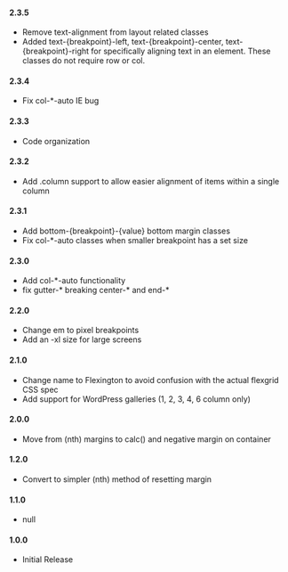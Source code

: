 #### 2.3.5
* Remove text-alignment from layout related classes
* Added text-{breakpoint}-left, text-{breakpoint}-center, text-{breakpoint}-right for specifically aligning text in an element. These classes do not require row or col.

#### 2.3.4
* Fix col-*-auto IE bug

#### 2.3.3
* Code organization

#### 2.3.2
* Add .column support to allow easier alignment of items within a single column

#### 2.3.1
* Add bottom-{breakpoint}-{value} bottom margin classes
* Fix col-*-auto classes when smaller breakpoint has a set size

#### 2.3.0
* Add col-*-auto functionality
* fix gutter-* breaking center-* and end-*

#### 2.2.0
* Change em to pixel breakpoints
* Add an -xl size for large screens

#### 2.1.0
* Change name to Flexington to avoid confusion with the actual flexgrid CSS spec
* Add support for WordPress galleries (1, 2, 3, 4, 6 column only)

#### 2.0.0
* Move from (nth) margins to calc() and negative margin on container

#### 1.2.0
* Convert to simpler (nth) method of resetting margin

#### 1.1.0
* null

#### 1.0.0
* Initial Release

